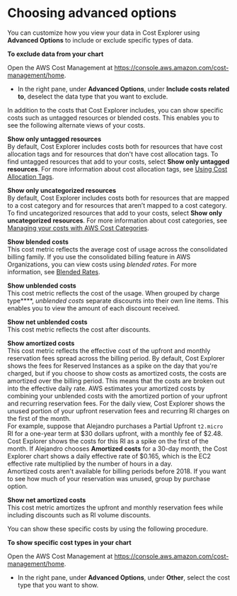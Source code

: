 # Choosing advanced options<a name="ce-advanced"></a>

You can customize how you view your data in Cost Explorer using **Advanced Options** to include or exclude specific types of data\. 

**To exclude data from your chart**

Open the AWS Cost Management at [https://console\.aws\.amazon\.com/cost\-management/home](https://console.aws.amazon.com/cost-management/home)\.
+ In the right pane, under **Advanced Options**, under **Include costs related to**, deselect the data type that you want to exclude\. 

In addition to the costs that Cost Explorer includes, you can show specific costs such as untagged resources or blended costs\. This enables you to see the following alternate views of your costs\.

**Show only untagged resources**  
By default, Cost Explorer includes costs both for resources that have cost allocation tags and for resources that don't have cost allocation tags\. To find untagged resources that add to your costs, select **Show only untagged resources**\. For more information about cost allocation tags, see [Using Cost Allocation Tags](cost-alloc-tags.md)\.

**Show only uncategorized resources**  
By default, Cost Explorer includes costs both for resources that are mapped to a cost category and for resources that aren’t mapped to a cost category\. To find uncategorized resources that add to your costs, select **Show only uncategorized resources**\. For more information about cost categories, see [Managing your costs with AWS Cost Categories](manage-cost-categories.md)\.

**Show blended costs**  
This cost metric reflects the average cost of usage across the consolidated billing family\. If you use the consolidated billing feature in AWS Organizations, you can view costs using *blended rates*\. For more information, see [Blended Rates](con-bill-blended-rates.md#Blended_CB)\.

**Show unblended costs**  
This cost metric reflects the cost of the usage\. When grouped by charge type****, *unblended costs* separate discounts into their own line items\. This enables you to view the amount of each discount received\.

**Show net unblended costs**  
This cost metric reflects the cost after discounts\.

**Show amortized costs**  
This cost metric reflects the effective cost of the upfront and monthly reservation fees spread across the billing period\. By default, Cost Explorer shows the fees for Reserved Instances as a spike on the day that you're charged, but if you choose to show costs as amortized costs, the costs are amortized over the billing period\. This means that the costs are broken out into the effective daily rate\. AWS estimates your amortized costs by combining your unblended costs with the amortized portion of your upfront and recurring reservation fees\. For the daily view, Cost Explorer shows the unused portion of your upfront reservation fees and recurring RI charges on the first of the month\.   
For example, suppose that Alejandro purchases a Partial Upfront `t2.micro` RI for a one\-year term at $30 dollars upfront, with a monthly fee of $2\.48\. Cost Explorer shows the costs for this RI as a spike on the first of the month\. If Alejandro chooses **Amortized costs** for a 30\-day month, the Cost Explorer chart shows a daily effective rate of $0\.165, which is the EC2 effective rate multiplied by the number of hours in a day\.  
Amortized costs aren't available for billing periods before 2018\. If you want to see how much of your reservation was unused, group by purchase option\.

**Show net amortized costs**  
This cost metric amortizes the upfront and monthly reservation fees while including discounts such as RI volume discounts\.

You can show these specific costs by using the following procedure\.

**To show specific cost types in your chart**

Open the AWS Cost Management at [https://console\.aws\.amazon\.com/cost\-management/home](https://console.aws.amazon.com/cost-management/home)\.
+ In the right pane, under **Advanced Options**, under **Other**, select the cost type that you want to show\. 